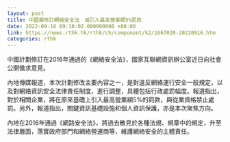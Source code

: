 ```yaml
---
layout: post
title: 中國擬修訂網絡安全法　或引入最高營業額5%罰款
date: 2022-09-16 09:10:02.000000000 +08:00
link: https://news.rthk.hk/rthk/ch/component/k2/1667020-20220916.htm
categories: rthk
---
```


中國計劃修訂在2016年通過的《網絡安全法》，國家互聯網資訊辦公室近日向社會公開徵求意見。

內地傳媒報道，本次計劃修改主要內容之一，是對違反網絡運行安全一般規定，以及對網絡資訊安全法律責任制度，進行調整，具體包括行政處罰幅度。報道指出，對於相關企業，將在原來基礎上引入最高營業額5%的罰款，與從業資格禁止處罰。另外，報道指出，關鍵資訊基礎設施和個人資訊保護，亦是本次聚焦方向。

內地在2016年通過《網路安全法》，將過去散見於各種法規、規章中的規定，升至法律層面，落實政府部門和網絡營運商等，維護網絡安全的主體責任。
